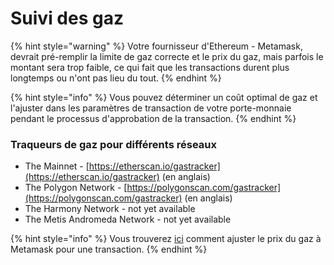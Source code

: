 # Suivi des gaz

{% hint style="warning" %}
Votre fournisseur d'Ethereum - Metamask, devrait pré-remplir la limite de gaz correcte et le prix du gaz, mais parfois le montant sera trop faible, ce qui fait que les transactions durent plus longtemps ou n'ont pas lieu du tout.
{% endhint %}

{% hint style="info" %}
Vous pouvez déterminer un coût optimal de gaz et l'ajuster dans les paramètres de transaction de votre porte-monnaie pendant le processus d'approbation de la transaction.
{% endhint %}

### Traqueurs de gaz pour différents réseaux

* The Mainnet - [https://etherscan.io/gastracker](https://etherscan.io/gastracker) (en anglais)
* The Polygon Network - [https://polygonscan.com/gastracker](https://polygonscan.com/gastracker) (en anglais)
* The Harmony Network - not yet available
* The Metis Andromeda Network - not yet available

{% hint style="info" %}
Vous trouverez [ici](https://metamask.zendesk.com/hc/en-us/articles/360022895972-Using-advanced-gas-controls) comment ajuster le prix du gaz à Metamask pour une transaction.
{% endhint %}
